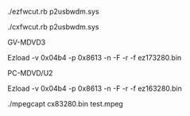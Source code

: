 
./ezfwcut.rb p2usbwdm.sys

./cxfwcut.rb p2usbwdm.sys

GV-MDVD3

Ezload -v 0x04b4 -p 0x8613 -n -F -r -f ez173280.bin

PC-MDVD/U2

Ezload -v 0x04b4 -p 0x8613 -n -F -r -f ez163280.bin

./mpegcapt cx83280.bin test.mpeg

